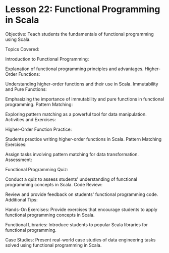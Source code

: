 # Lesson 22: Functional Programming in Scala

Objective: Teach students the fundamentals of functional programming using Scala.

Topics Covered:

Introduction to Functional Programming:

Explanation of functional programming principles and advantages.
Higher-Order Functions:

Understanding higher-order functions and their use in Scala.
Immutability and Pure Functions:

Emphasizing the importance of immutability and pure functions in functional programming.
Pattern Matching:

Exploring pattern matching as a powerful tool for data manipulation.
Activities and Exercises:

Higher-Order Function Practice:

Students practice writing higher-order functions in Scala.
Pattern Matching Exercises:

Assign tasks involving pattern matching for data transformation.
Assessment:

Functional Programming Quiz:

Conduct a quiz to assess students' understanding of functional programming concepts in Scala.
Code Review:

Review and provide feedback on students' functional programming code.
Additional Tips:

Hands-On Exercises: Provide exercises that encourage students to apply functional programming concepts in Scala.

Functional Libraries: Introduce students to popular Scala libraries for functional programming.

Case Studies: Present real-world case studies of data engineering tasks solved using functional programming in Scala.
